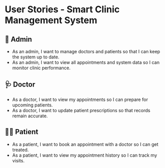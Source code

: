 # User Stories - Smart Clinic Management System

## 👤 Admin
- As an admin, I want to manage doctors and patients so that I can keep the system up to date.
- As an admin, I want to view all appointments and system data so I can monitor clinic performance.

## 🩺 Doctor
- As a doctor, I want to view my appointments so I can prepare for upcoming patients.
- As a doctor, I want to update patient prescriptions so that records remain accurate.

## 🧑‍⚕️ Patient
- As a patient, I want to book an appointment with a doctor so I can get treated.
- As a patient, I want to view my appointment history so I can track my visits.
